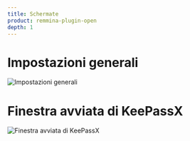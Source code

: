 ```yaml
---
title: Schermate
product: remmina-plugin-open
depth: 1
---
```


# Impostazioni generali

![Impostazioni generali](/resources/remmina-plugin-open/archive/latest/italian/general.png?classes=center)

# Finestra avviata di KeePassX

![Finestra avviata di KeePassX](/resources/remmina-plugin-open/archive/latest/italian/keepassx.png?classes=center)